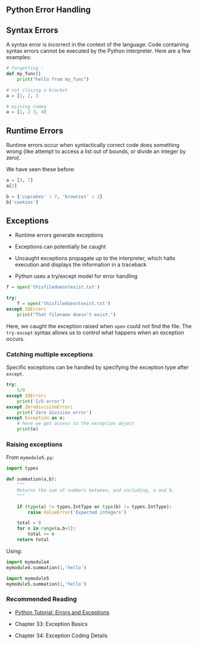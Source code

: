 ## Python Error Handling

## Syntax Errors

A syntax error is incorrect in the context of the language.  Code containing
syntax errors cannot be executed by the Python interpreter.  Here are a few
examples:

```python
# forgetting :
def my_func()
    print("hello from my_func")
```

```python
# not closing a bracket
a = [1, 2, 3
```

```python
# missing comma
a = [1, 2 3, 4]
```

## Runtime Errors

Runtime errors occur when syntactically correct code does something wrong (like
attempt to access a list out of bounds, or divide an integer by zero).

We have seen these before:

```python
a = [3, 7]
a[2]
```

```python
b = {'cupcakes' : 7, 'brownies' : 2}
b['cookies']
```

## Exceptions

* Runtime errors generate exceptions

* Exceptions can potentially be caught

* Uncaught exceptions propagate up to the interpreter, which halts execution and
  displays the information in a traceback

* Python uses a try/except model for error handling

```python
f = open('thisfiledoesntexist.txt')
```

```python
try:
    f = open('thisfiledoesntexist.txt')
except IOError:
    print("That filename doesn't exist.")
```

Here, we caught the exception raised when `open` could not find the file.
The `try-except` syntax allows us to control what happens when an exception
occurs.

### Catching multiple exceptions

Specific exceptions can be handled by specifying the exception type after
`except`.  

```python
try:
    5/0
except IOError:
    print('I/O error')
except ZeroDivisionError:
    print('Zero division error')
except Exception as e:
    # here we get access to the exception object
    print(e)
```

### Raising exceptions

From `mymodule5.py`:

```python
import types

def summation(a,b):
    """
    Returns the sum of numbers between, and including, a and b.
    """

    if (type(a) != types.IntType or type(b) != types.IntType):
        raise ValueError('Expected integers')

    total = 0
    for n in range(a,b+1):
        total += n
    return total
```

Using:

```python
import mymodule4
mymodule4.summation(1,'hello')
```

```python
import mymodule5
mymodule5.summation(1,'hello')
```

### Recommended Reading

* [Python Tutorial: Errors and Exceptions][py-err]

* Chapter 33: Exception Basics

* Chapter 34: Exception Coding Details

[py-err]: https://docs.python.org/3/tutorial/errors.html
